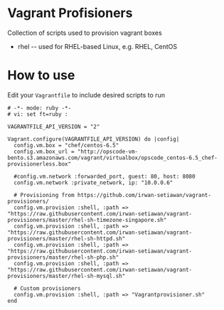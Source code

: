 Vagrant Profisioners
===================

Collection of scripts used to provision vagrant boxes

* rhel -- used for RHEL-based Linux, e.g. RHEL, CentOS

How to use
==========

Edit your `Vagrantfile` to include desired scripts to run

```
# -*- mode: ruby -*-
# vi: set ft=ruby :

VAGRANTFILE_API_VERSION = "2"

Vagrant.configure(VAGRANTFILE_API_VERSION) do |config|
  config.vm.box = "chef/centos-6.5"
  config.vm.box_url = "http://opscode-vm-bento.s3.amazonaws.com/vagrant/virtualbox/opscode_centos-6.5_chef-provisionerless.box"

  #config.vm.network :forwarded_port, guest: 80, host: 8080
  config.vm.network :private_network, ip: "10.0.0.6"

  # Provisioning from https://github.com/irwan-setiawan/vagrant-provisioners/
  config.vm.provision :shell, :path => "https://raw.githubusercontent.com/irwan-setiawan/vagrant-provisioners/master/rhel-sh-timezone-singapore.sh"
  config.vm.provision :shell, :path => "https://raw.githubusercontent.com/irwan-setiawan/vagrant-provisioners/master/rhel-sh-httpd.sh"
  config.vm.provision :shell, :path => "https://raw.githubusercontent.com/irwan-setiawan/vagrant-provisioners/master/rhel-sh-php.sh"
  config.vm.provision :shell, :path => "https://raw.githubusercontent.com/irwan-setiawan/vagrant-provisioners/master/rhel-sh-mysql.sh"
  
  # Custom provisioners
  config.vm.provision :shell, :path => "Vagrantprovisioner.sh"
end
```
